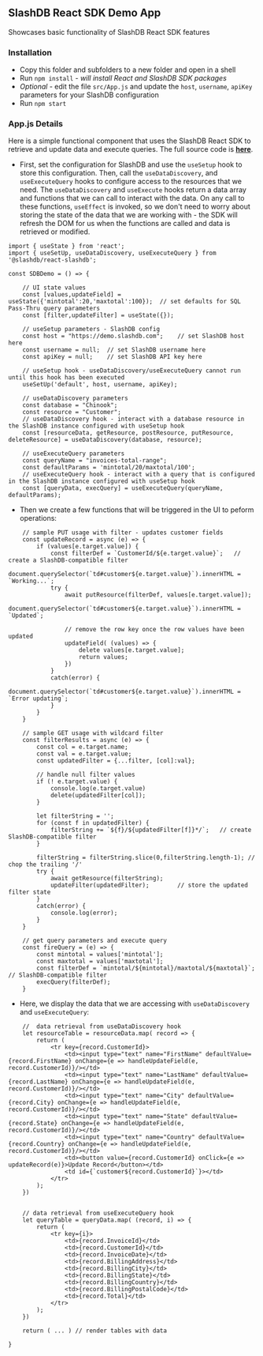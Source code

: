 ## SlashDB React SDK Demo App

Showcases basic functionality of SlashDB React SDK features

### Installation
* Copy this folder and subfolders to a new folder and open in a shell
* Run `npm install` - _will install React and SlashDB SDK packages_
* _Optional_ - edit the file `src/App.js` and update the `host`, `username`, `apiKey` parameters for your SlashDB configuration
* Run `npm start`

### App.js Details
Here is a simple functional component that uses the SlashDB React SDK to retrieve and update data and execute queries.  The full source code is [**here**](https://github.com/SlashDB/react-slashdb/blob/main/demo_app/src/App.js).  
* First, set the configuration for SlashDB and use the `useSetup` hook to store this configuration.  Then, call the `useDataDiscovery`, and `useExecuteQuery` hooks to configure access to the resources that we need.  The `useDataDiscovery` and `useExecute` hooks return a data array and functions that we can call to interact with the data.  On any call to these functions, `useEffect` is invoked, so we don't need to worry about storing the state of the data that we are working with - the SDK will refresh the DOM for us when the functions are called and data is retrieved or modified.

```
import { useState } from 'react';
import { useSetUp, useDataDiscovery, useExecuteQuery } from '@slashdb/react-slashdb';

const SDBDemo = () => {

    // UI state values
	const [values,updateField] = useState({'mintotal':20,'maxtotal':100});	// set defaults for SQL Pass-Thru query parameters
	const [filter,updateFilter] = useState({});
	
	// useSetup parameters - SlashDB config
	const host = "https://demo.slashdb.com";	// set SlashDB host here
	const username = null;	// set SlashDB username here
	const apiKey = null;	// set SlashDB API key here
	
	// useSetup hook - useDataDiscovery/useExecuteQuery cannot run until this hook has been executed
	useSetUp('default', host, username, apiKey);
	
	// useDataDiscovery parameters
	const database = "Chinook";
	const resource = "Customer";
	// useDataDiscovery hook - interact with a database resource in the SlashDB instance configured with useSetup hook
	const [resourceData, getResource, postResource, putResource, deleteResource] = useDataDiscovery(database, resource);

	// useExecuteQuery parameters
	const queryName = "invoices-total-range";
	const defaultParams = 'mintotal/20/maxtotal/100';
	// useExecuteQuery hook - interact with a query that is configured in the SlashDB instance configured with useSetup hook
	const [queryData, execQuery] = useExecuteQuery(queryName, defaultParams);
```

* Then we create a few functions that will be triggered in the UI to peform operations:
```
	// sample PUT usage with filter - updates customer fields
	const updateRecord = async (e) => {
		if (values[e.target.value]) {
			const filterDef = `CustomerId/${e.target.value}`;	// create a SlashDB-compatible filter
			document.querySelector(`td#customer${e.target.value}`).innerHTML = `Working...`;
			try { 
				await putResource(filterDef, values[e.target.value]);
				document.querySelector(`td#customer${e.target.value}`).innerHTML = `Updated`;

				// remove the row key once the row values have been updated
				updateField( (values) => {
					delete values[e.target.value];
					return values;
				})
			}
			catch(error) {
				document.querySelector(`td#customer${e.target.value}`).innerHTML = `Error updating`;				
			}
		}
	}

	// sample GET usage with wildcard filter 
	const filterResults = async (e) => {
		const col = e.target.name;
		const val = e.target.value;
		const updatedFilter = {...filter, [col]:val};

		// handle null filter values
		if (! e.target.value) {
			console.log(e.target.value)
			delete(updatedFilter[col]);
		}

		let filterString = '';
		for (const f in updatedFilter) {
			filterString += `${f}/${updatedFilter[f]}*/`;	// create SlashDB-compatible filter
		}
		
		filterString = filterString.slice(0,filterString.length-1); // chop the trailing '/'
		try { 
			await getResource(filterString);
			updateFilter(updatedFilter); 		// store the updated filter state
		}
		catch(error) {
			console.log(error);
		}
	}	

	// get query parameters and execute query
	const fireQuery = (e) => {
		const mintotal = values['mintotal'];
		const maxtotal = values['maxtotal'];
		const filterDef = `mintotal/${mintotal}/maxtotal/${maxtotal}`;	// SlashDB-compatible filter
		execQuery(filterDef);
	}	
```
* Here, we display the data that we are accessing with `useDataDiscovery` and `useExecuteQuery`:
``` 
	//  data retrieval from useDataDiscovery hook
	let resourceTable = resourceData.map( record => {
		return (
			<tr key={record.CustomerId}>
				<td><input type="text" name="FirstName" defaultValue={record.FirstName} onChange={e => handleUpdateField(e, record.CustomerId)}/></td>
				<td><input type="text" name="LastName" defaultValue={record.LastName} onChange={e => handleUpdateField(e, record.CustomerId)}/></td>
				<td><input type="text" name="City" defaultValue={record.City} onChange={e => handleUpdateField(e, record.CustomerId)}/></td>
				<td><input type="text" name="State" defaultValue={record.State} onChange={e => handleUpdateField(e, record.CustomerId)}/></td>
				<td><input type="text" name="Country" defaultValue={record.Country} onChange={e => handleUpdateField(e, record.CustomerId)}/></td>					
				<td><button value={record.CustomerId} onClick={e => updateRecord(e)}>Update Record</button></td>
				<td id={`customer${record.CustomerId}`}></td>
			</tr>
		);
	})
	

	// data retrieval from useExecuteQuery hook
	let queryTable = queryData.map( (record, i) => {
		return (
			<tr key={i}>
				<td>{record.InvoiceId}</td>
				<td>{record.CustomerId}</td>
				<td>{record.InvoiceDate}</td>
				<td>{record.BillingAddress}</td>
				<td>{record.BillingCity}</td>
				<td>{record.BillingState}</td>
				<td>{record.BillingCountry}</td>
				<td>{record.BillingPostalCode}</td>
				<td>{record.Total}</td>
			</tr>
		);
	})	
	
	return ( ... ) // render tables with data
		
}
```
